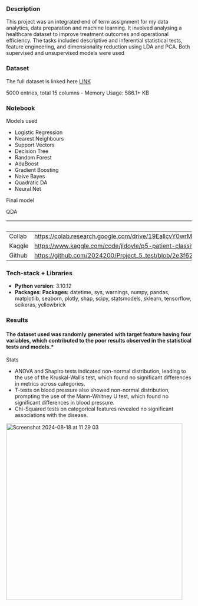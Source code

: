 ### Description

This project was an integrated end of term assignment for my data analytics, data preparation and machine learning. It involved analysing a healthcare dataset to improve treatment outcomes and operational efficiency. The tasks included descriptive and inferential statistical tests, feature engineering, and dimensionality reduction using LDA and PCA. Both supervised and unsupervised models were used 

### Dataset

The full dataset is linked here [LINK](https://github.com/2024200/Project_5_test/blob/2e3f62a90d7de844c6a935d2a9a6e4d9c2d08b3b/Dataset/Data%20Dictionary%20Healthcare%20copy%202.docx)

5000 entries, total 15 columns - Memory Usage: 586.1+ KB

### Notebook

Models used 

- Logistic Regression
- Nearest Neighbours
- Support Vectors
- Decision Tree
- Random Forest
- AdaBoost
- Gradient Boosting
- Naive Bayes
- Quadratic DA
- Neural Net

Final model 

QDA

|  | Notebook |
| --- | --- |
| Collab | https://colab.research.google.com/drive/19EallcvY0wrMVP4LQWGjHL7Yfy3Ocgjo?usp=sharing |
| Kaggle | https://www.kaggle.com/code/jldoyle/p5-patient-classification-and-clustering/notebook |
| Github | https://github.com/2024200/Project_5_test/blob/2e3f62a90d7de844c6a935d2a9a6e4d9c2d08b3b/P5_Patient_Classification_and_Clustering.ipynb |

### Tech-stack + Libraries

- **Python version**: 3.10.12
- **Packages**: **Packages:** datetime, sys, warnings, numpy, pandas, matplotlib, seaborn, plotly, shap, scipy, statsmodels, sklearn, tensorflow, scikeras, yellowbrick

### **Results**

#### **The dataset used was randomly generated with target feature having four variables, which contributed to the poor results observed in the statistical tests and models.***

Stats 

- ANOVA and Shapiro tests indicated non-normal distribution, leading to the use of the Kruskal-Wallis test, which found no significant differences in metrics across categories.
- T-tests on blood pressure also showed non-normal distribution, prompting the use of the Mann-Whitney U test, which found no significant differences in blood pressure.
- Chi-Squared tests on categorical features revealed no significant associations with the disease.

<img width="478" alt="Screenshot 2024-08-18 at 11 29 03" src="https://github.com/user-attachments/assets/2d88d995-1f5f-4f40-8a63-c0269c41f126">
